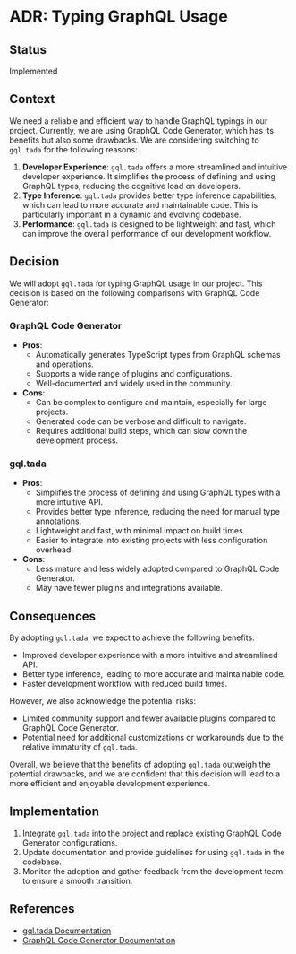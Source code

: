 # ADR: Typing GraphQL Usage

## Status

Implemented

## Context

We need a reliable and efficient way to handle GraphQL typings in our project. Currently, we are using GraphQL Code Generator, which has its benefits but also some drawbacks. We are considering switching to `gql.tada` for the following reasons:

1. **Developer Experience**: `gql.tada` offers a more streamlined and intuitive developer experience. It simplifies the process of defining and using GraphQL types, reducing the cognitive load on developers.
2. **Type Inference**: `gql.tada` provides better type inference capabilities, which can lead to more accurate and maintainable code. This is particularly important in a dynamic and evolving codebase.
3. **Performance**: `gql.tada` is designed to be lightweight and fast, which can improve the overall performance of our development workflow.

## Decision

We will adopt `gql.tada` for typing GraphQL usage in our project. This decision is based on the following comparisons with GraphQL Code Generator:

### GraphQL Code Generator

- **Pros**:
  - Automatically generates TypeScript types from GraphQL schemas and operations.
  - Supports a wide range of plugins and configurations.
  - Well-documented and widely used in the community.
- **Cons**:
  - Can be complex to configure and maintain, especially for large projects.
  - Generated code can be verbose and difficult to navigate.
  - Requires additional build steps, which can slow down the development process.

### gql.tada

- **Pros**:
  - Simplifies the process of defining and using GraphQL types with a more intuitive API.
  - Provides better type inference, reducing the need for manual type annotations.
  - Lightweight and fast, with minimal impact on build times.
  - Easier to integrate into existing projects with less configuration overhead.
- **Cons**:
  - Less mature and less widely adopted compared to GraphQL Code Generator.
  - May have fewer plugins and integrations available.

## Consequences

By adopting `gql.tada`, we expect to achieve the following benefits:

- Improved developer experience with a more intuitive and streamlined API.
- Better type inference, leading to more accurate and maintainable code.
- Faster development workflow with reduced build times.

However, we also acknowledge the potential risks:

- Limited community support and fewer available plugins compared to GraphQL Code Generator.
- Potential need for additional customizations or workarounds due to the relative immaturity of `gql.tada`.

Overall, we believe that the benefits of adopting `gql.tada` outweigh the potential drawbacks, and we are confident that this decision will lead to a more efficient and enjoyable development experience.

## Implementation

1. Integrate `gql.tada` into the project and replace existing GraphQL Code Generator configurations.
2. Update documentation and provide guidelines for using `gql.tada` in the codebase.
3. Monitor the adoption and gather feedback from the development team to ensure a smooth transition.

## References

- [gql.tada Documentation](https://example.com/gql-tada-docs)
- [GraphQL Code Generator Documentation](https://example.com/graphql-code-generator-docs)
